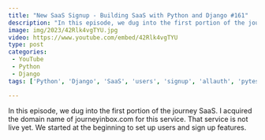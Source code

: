 ```yaml
---
title: "New SaaS Signup - Building SaaS with Python and Django #161"
description: "In this episode, we dug into the first portion of the journey SaaS. I acquired the domain name of journeyinbox.com for this service. That service is not live yet. We started at the beginning to set up users and sign up features."
image: img/2023/42Rlk4vgTYU.jpg
video: https://www.youtube.com/embed/42Rlk4vgTYU
type: post
categories:
 - YouTube
 - Python
 - Django
tags: ['Python', 'Django', 'SaaS', 'users', 'signup', 'allauth', 'pytest']

---
```


In this episode, we dug into the first portion of the journey SaaS. I acquired the domain name of journeyinbox.com for this service. That service is not live yet. We started at the beginning to set up users and sign up features.
